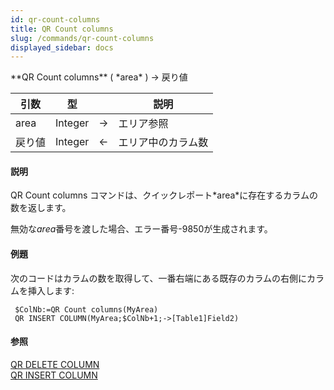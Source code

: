 ```yaml
---
id: qr-count-columns
title: QR Count columns
slug: /commands/qr-count-columns
displayed_sidebar: docs
---
```


<!--REF #_command_.QR Count columns.Syntax-->**QR Count columns** ( *area* ) -> 戻り値<!-- END REF-->
<!--REF #_command_.QR Count columns.Params-->
| 引数 | 型 |  | 説明 |
| --- | --- | --- | --- |
| area | Integer | &rarr; | エリア参照 |
| 戻り値 | Integer | &larr; | エリア中のカラム数 |

<!-- END REF-->

#### 説明 

<!--REF #_command_.QR Count columns.Summary-->QR Count columns コマンドは、クイックレポート*area*に存在するカラムの数を返します。<!-- END REF-->

無効な*area*番号を渡した場合、エラー番号-9850が生成されます。

#### 例題 

次のコードはカラムの数を取得して、一番右端にある既存のカラムの右側にカラムを挿入します:

```4d
 $ColNb:=QR Count columns(MyArea)
 QR INSERT COLUMN(MyArea;$ColNb+1;->[Table1]Field2)
```

#### 参照 

[QR DELETE COLUMN](qr-delete-column.md)  
[QR INSERT COLUMN](qr-insert-column.md)  